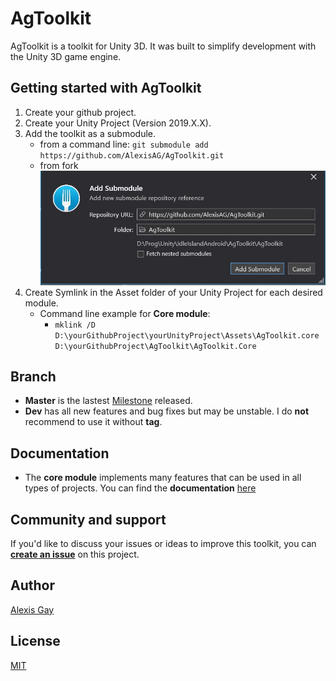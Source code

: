 # AgToolkit
AgToolkit is a toolkit for Unity 3D. 
It was built to simplify development with the Unity 3D game engine.

## Getting started with AgToolkit

1. Create your github project.
2. Create your Unity Project (Version 2019.X.X).
3. Add the toolkit as a submodule.
   * from a command line: `git submodule add https://github.com/AlexisAG/AgToolkit.git` 
   * from fork ![Fork example](/Documentation/Images/AddSubmoduleFromFork.JPG)
4. Create Symlink in the Asset folder of your Unity Project for each desired module.
   * Command line example for **Core module**: 
     * `mklink /D D:\yourGithubProject\yourUnityProject\Assets\AgToolkit.core D:\yourGithubProject\AgToolkit\AgToolkit.Core`

## Branch

* **Master** is the lastest [Milestone](https://github.com/AlexisAG/AgToolkit/milestones) released.
* **Dev** has all new features and bug fixes but may be unstable. I do **not** recommend to use it without **tag**.

## Documentation

* The **core module** implements many features that can be used in all types of projects. You can find the **documentation** [here](/AgToolkit.Core/README.md)

## Community and support

If you'd like to discuss your issues or ideas to improve this toolkit, you can **[create an issue](https://github.com/AlexisAG/AgToolkit/issues/new/choose)** on this project.

## Author

[Alexis Gay](https://www.linkedin.com/in/alexis-gay-link/)

## License

[MIT](LICENSE)
